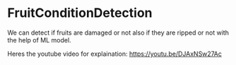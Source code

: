 # FruitConditionDetection
We can detect if fruits are damaged or not also if they are ripped or not with the help of ML model. 

Heres the youtube video for explaination:
https://youtu.be/DJAxNSw27Ac
